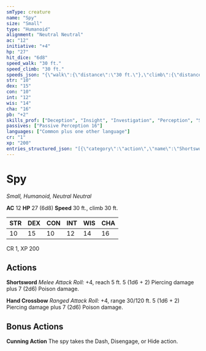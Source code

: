 ```yaml
---
smType: creature
name: "Spy"
size: "Small"
type: "Humanoid"
alignment: "Neutral Neutral"
ac: "12"
initiative: "+4"
hp: "27"
hit_dice: "6d8"
speed_walk: "30 ft."
speed_climb: "30 ft."
speeds_json: "{\"walk\":{\"distance\":\"30 ft.\"},\"climb\":{\"distance\":\"30 ft.\"}}"
str: "10"
dex: "15"
con: "10"
int: "12"
wis: "14"
cha: "16"
pb: "+2"
skills_prof: ["Deception", "Insight", "Investigation", "Perception", "Sleight of hand", "Stealth"]
passives: ["Passive Perception 16"]
languages: ["Common plus one other language"]
cr: "1"
xp: "200"
entries_structured_json: "[{\"category\":\"action\",\"name\":\"Shortsword\",\"text\":\"*Melee Attack Roll:* +4, reach 5 ft. 5 (1d6 + 2) Piercing damage plus 7 (2d6) Poison damage.\",\"kind\":\"Melee Attack Roll\",\"to_hit\":\"+4\",\"range\":\"5 ft\",\"damage\":\"5 (1d6 + 2) Piercing\"},{\"category\":\"action\",\"name\":\"Hand Crossbow\",\"text\":\"*Ranged Attack Roll:* +4, range 30/120 ft. 5 (1d6 + 2) Piercing damage plus 7 (2d6) Poison damage.\",\"kind\":\"Ranged Attack Roll\",\"to_hit\":\"+4\",\"range\":\"30/120 ft\",\"damage\":\"5 (1d6 + 2) Piercing\"},{\"category\":\"bonus\",\"name\":\"Cunning Action\",\"text\":\"The spy takes the Dash, Disengage, or Hide action.\"}]"
---
```


# Spy
*Small, Humanoid, Neutral Neutral*

**AC** 12
**HP** 27 (6d8)
**Speed** 30 ft., climb 30 ft.

| STR | DEX | CON | INT | WIS | CHA |
| --- | --- | --- | --- | --- | --- |
| 10 | 15 | 10 | 12 | 14 | 16 |

CR 1, XP 200

## Actions

**Shortsword**
*Melee Attack Roll:* +4, reach 5 ft. 5 (1d6 + 2) Piercing damage plus 7 (2d6) Poison damage.

**Hand Crossbow**
*Ranged Attack Roll:* +4, range 30/120 ft. 5 (1d6 + 2) Piercing damage plus 7 (2d6) Poison damage.

## Bonus Actions

**Cunning Action**
The spy takes the Dash, Disengage, or Hide action.
